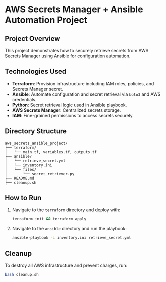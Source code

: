 # AWS Secrets Manager + Ansible Automation Project

## Project Overview
This project demonstrates how to securely retrieve secrets from AWS Secrets Manager using Ansible for configuration automation.

## Technologies Used
- **Terraform**: Provision infrastructure including IAM roles, policies, and Secrets Manager secret.
- **Ansible**: Automate configuration and secret retrieval via `boto3` and AWS credentials.
- **Python**: Secret retrieval logic used in Ansible playbook.
- **AWS Secrets Manager**: Centralized secrets storage.
- **IAM**: Fine-grained permissions to access secrets securely.

## Directory Structure
```
aws_secrets_ansible_project/
├── terraform/
│   └── main.tf, variables.tf, outputs.tf
├── ansible/
│   └── retrieve_secret.yml
│   └── inventory.ini
│   └── files/
│       └── secret_retriever.py
├── README.md
├── cleanup.sh
```

## How to Run
1. Navigate to the `terraform` directory and deploy with:
   ```bash
   terraform init && terraform apply
   ```

2. Navigate to the `ansible` directory and run the playbook:
   ```bash
   ansible-playbook -i inventory.ini retrieve_secret.yml
   ```

## Cleanup
To destroy all AWS infrastructure and prevent charges, run:
```bash
bash cleanup.sh
```

